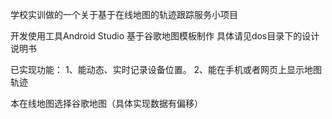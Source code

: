 学校实训做的一个关于基于在线地图的轨迹跟踪服务小项目

开发使用工具Android Studio
基于谷歌地图模板制作
具体请见dos目录下的设计说明书

已实现功能：
1、能动态、实时记录设备位置。
2、能在手机或者网页上显示地图轨迹

本在线地图选择谷歌地图（具体实现数据有偏移）